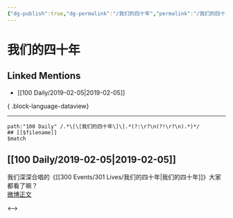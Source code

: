```yaml
---
{"dg-publish":true,"dg-permalink":"/我们的四十年","permalink":"/我们的四十年/","created":"2022-12-22T14:39:32.000+08:00","updated":"2023-04-10T16:21:17.000+08:00"}
---
```


# 我们的四十年

## Linked Mentions
- [[100 Daily/2019-02-05\|2019-02-05]]

{ .block-language-dataview}

---

```expander
path:"100 Daily" /.*\[\[我们的四十年\]\].*(?:\r?\n(?!\r?\n).*)*/
## [[$filename]]
$match
```
## [[100 Daily/2019-02-05\|2019-02-05]]
我们深深合唱的《[[300 Events/301 Lives/我们的四十年\|我们的四十年]]》大家都看了嘛？  
[微博正文](https://weibo.com/detail/4336434305705991)

<-->
